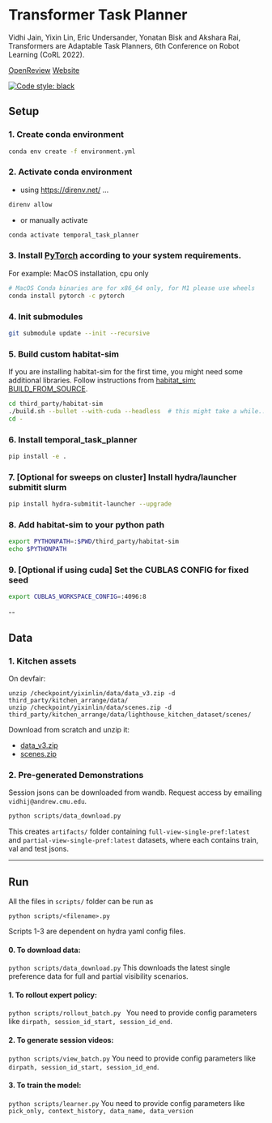 # Transformer Task Planner
Vidhi Jain, Yixin Lin, Eric Undersander, Yonatan Bisk and Akshara Rai, Transformers are Adaptable Task Planners, 6th Conference on Robot Learning (CoRL 2022).

[OpenReview](https://openreview.net/forum?id=Eal_lL08v_l)
[Website](https://sites.google.com/andrew.cmu.edu/ttp/home)


[![Code style: black](https://img.shields.io/badge/code%20style-black-000000.svg)](https://github.com/psf/black)

## Setup

### 1. Create conda environment
```bash
conda env create -f environment.yml
```
### 2. Activate conda environment 
- using https://direnv.net/ ...
```bash 
direnv allow
```
- or manually  activate
```bash 
conda activate temporal_task_planner
```
### 3. Install [PyTorch](https://pytorch.org/) according to your system requirements.
For example: MacOS installation, cpu only
```bash 
# MacOS Conda binaries are for x86_64 only, for M1 please use wheels
conda install pytorch -c pytorch
```

### 4. Init submodules 
```bash
git submodule update --init --recursive
```

### 5. Build custom habitat-sim
If you are installing habitat-sim for the first time, you might need some additional libraries.
Follow instructions from [habitat_sim: BUILD_FROM_SOURCE](https://github.com/facebookresearch/habitat-sim/blob/main/BUILD_FROM_SOURCE.md).
```bash 
cd third_party/habitat-sim
./build.sh --bullet --with-cuda --headless  # this might take a while...
cd -
```

### 6. Install temporal_task_planner
```bash 
pip install -e . 
```

### 7. [Optional for sweeps on cluster] Install hydra/launcher submitit slurm 
```bash
pip install hydra-submitit-launcher --upgrade
```

### 8. Add habitat-sim to your python path
```bash
export PYTHONPATH=:$PWD/third_party/habitat-sim
echo $PYTHONPATH
```

### 9. [Optional if using cuda] Set the CUBLAS CONFIG for fixed seed
```bash
export CUBLAS_WORKSPACE_CONFIG=:4096:8
```
--

## Data 
### 1. Kitchen assets
On devfair:
```
unzip /checkpoint/yixinlin/data/data_v3.zip -d third_party/kitchen_arrange/data/
unzip /checkpoint/yixinlin/data/scenes.zip -d third_party/kitchen_arrange/data/lighthouse_kitchen_dataset/scenes/
```

Download from scratch and unzip it:
- [data_v3.zip](https://drive.google.com/drive/folders/1A24fBE077AFecZVRe9YPgTdu6fDA0EaC)
- [scenes.zip](https://drive.google.com/file/d/1VFQqvIqqqBQFfcype0guzAdpcez2brOo/view?usp=sharing)

### 2. Pre-generated Demonstrations 
Session jsons can be downloaded from wandb. Request access by emailing `vidhij@andrew.cmu.edu`.
```bash 
python scripts/data_download.py
```
This creates `artifacts/` folder containing 
`full-view-single-pref:latest` and `partial-view-single-pref:latest` datasets, where each contains train, val and test jsons.

---

## Run 
All the files in `scripts/` folder can be run as 
```
python scripts/<filename>.py
```
 Scripts 1-3 are dependent on hydra yaml config files.

#### 0. To download data: 
```python scripts/data_download.py```
This downloads the latest single preference data for full and partial visibility scenarios.

#### 1. To rollout expert policy: 
```python scripts/rollout_batch.py ```
You need to provide config parameters like `dirpath, session_id_start, session_id_end`.

#### 2. To generate session videos: 
```python scripts/view_batch.py```
You need to provide config parameters like `dirpath, session_id_start, session_id_end`.

#### 3. To train the model: 
```python scripts/learner.py```
You need to provide config parameters like `pick_only, context_history, data_name, data_version`


